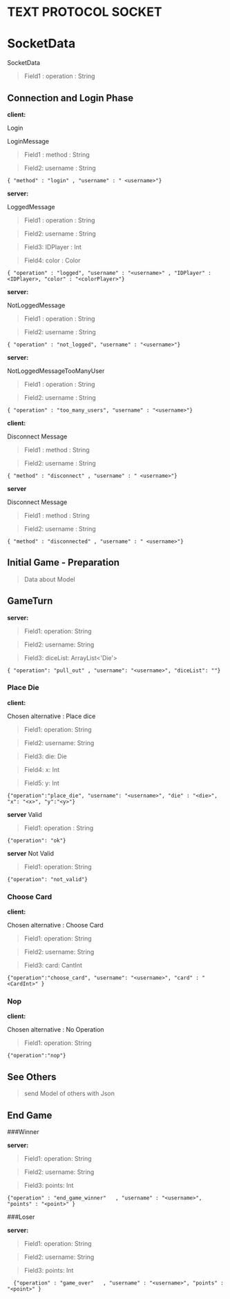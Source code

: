 # TEXT PROTOCOL SOCKET



# SocketData

SocketData

> Field1 : operation : String



## Connection and Login Phase

 **client:**

 Login 

LoginMessage

> Field1 : method : String

> Field2: username : String



   `{ "method" : "login" , "username" : " <username>"}`

    

 **server:**

LoggedMessage

> Field1 : operation : String

> Field2: username : String

> Field3: IDPlayer : Int

> Field4: color : Color



   `{ "operation" : "logged", "username" : "<username>" , "IDPlayer" : <IDPlayer>, "color" : "<colorPlayer>"}`
   
 **server:**

NotLoggedMessage

> Field1 : operation : String

> Field2: username : String


   `{ "operation" : "not_logged", "username" : "<username>"}`
   
**server:**

NotLoggedMessageTooManyUser

> Field1 : operation : String

> Field2: username : String


   `{ "operation" : "too_many_users", "username" : "<username>"}`

 **client:**

Disconnect Message

> Field1 : method : String

> Field2: username : String



   `{ "method" : "disconnect" , "username" : " <username>"}`
   
**server**


Disconnect Message

> Field1 : method : String

> Field2: username : String



   `{ "method" : "disconnected" , "username" : " <username>"}`



## Initial Game - Preparation



>Data about Model



## GameTurn



 **server:**

> Field1: operation: String

> Field2: username: String

> Field3: diceList: ArrayList<'Die'>



`{ "operation": "pull_out" , "username": "<username>", "diceList": ""}`







### Place Die

 **client:**

 Chosen alternative : Place dice

> Field1: operation: String

> Field2: username: String

> Field3: die: Die

> Field4: x: Int

> Field5: y: Int



`{"operation":"place_die", "username": "<username>", "die" : "<die>", "x": "<x>", "y":"<y>"}`



**server**
Valid 
>Field1: operation : String

`{"operation": "ok"}`

**server**
Not Valid
> Field1: operation: String

`{"operation": "not_valid"}`



### Choose Card

**client:**

 Chosen alternative : Choose Card

> Field1: operation: String

> Field2: username: String

> Field3: card: CantInt



`{"operation":"choose_card", "username": "<username>", "card" : "<CardInt>" }`





### Nop

**client:**

 Chosen alternative : No Operation

> Field1: operation: String



`{"operation":"nop"}`



## See Others

>send Model of others with Json



## End Game



###Winner

**server:**

> Field1: operation: String

> Field2: username: String

> Field3: points: Int



   `{"operation" : "end_game_winner"   , "username" : "<username>", "points" : "<point>" }`

 

###Loser

**server:**

> Field1: operation: String

> Field2: username: String

> Field3: points: Int



  `  {"operation" : "game_over"   , "username" : "<username>", "points" : "<point>" }`